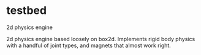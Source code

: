 # testbed
2d physics engine

2d physics engine based loosely on box2d. Implements rigid body physics with a handful of joint types, and magnets that almost work right.
